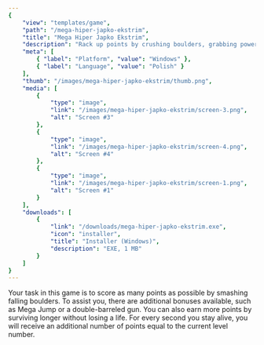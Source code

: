 ```yaml
---
{
    "view": "templates/game",
    "path": "/mega-hiper-japko-ekstrim",
    "title": "Mega Hiper Japko Ekstrim",
    "description": "Rack up points by crushing boulders, grabbing power-ups like Mega Jump or double guns, and staying alive for high scores in this intense survival game!",
    "meta": [
        { "label": "Platform", "value": "Windows" },
        { "label": "Language", "value": "Polish" }
    ],
    "thumb": "/images/mega-hiper-japko-ekstrim/thumb.png",
    "media": [
        {
            "type": "image",
            "link": "/images/mega-hiper-japko-ekstrim/screen-3.png",
            "alt": "Screen #3"
        },
        {
            "type": "image",
            "link": "/images/mega-hiper-japko-ekstrim/screen-4.png",
            "alt": "Screen #4"
        },
        {
            "type": "image",
            "link": "/images/mega-hiper-japko-ekstrim/screen-1.png",
            "alt": "Screen #1"
        }
    ],
    "downloads": [
        {
            "link": "/downloads/mega-hiper-japko-ekstrim.exe",
            "icon": "installer",
            "title": "Installer (Windows)",
            "description": "EXE, 1 MB"
        }
    ]
}
---
```


Your task in this game is to score as many points as possible by smashing falling boulders. To assist you, there are additional bonuses available, such as Mega Jump or a double-barreled gun. You can also earn more points by surviving longer without losing a life. For every second you stay alive, you will receive an additional number of points equal to the current level number.
